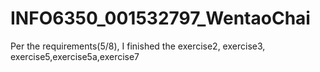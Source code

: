 # INFO6350_001532797_WentaoChai
Per the requirements(5/8), I finished the exercise2, exercise3, exercise5,exercise5a,exercise7
